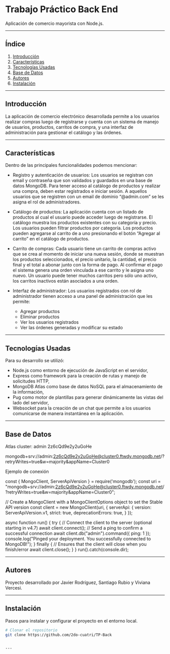 # **Trabajo Práctico Back End**
Aplicación de comercio mayorista con Node.js.

---

## **Índice**
1. [Introducción](#introducción)
2. [Características](#características)
3. [Tecnologías Usadas](#tecnologías-usadas)
4. [Base de Datos](#estructura-del-proyecto)
5. [Autores](#autores)
6. [Instalación](#instalación)


---

## **Introducción**
La aplicación de comercio electrónico desarrollada permite a los usuarios realizar compras luego de registrarse y cuenta con un sistema de manejo de usuarios, productos, carritos de compra, y una interfaz de administración para gestionar el catálogo y las órdenes.

---

## **Características**
Dentro de las principales funcionalidades podemos mencionar:

- Registro y autenticación de usuarios: Los usuarios se registran con email y contraseña que son validados y guardados en una base de datos MongoDB. Para tener acceso al catálogo de productos y realizar una compra, deben estar registrados e iniciar sesión. A aquellos usuarios que se registren con un email de dominio “@admin.com” se les asigna el rol de administradores.

- Catálogo de productos: La aplicación cuenta con un listado de productos al cual el usuario puede acceder luego de registrarse. El catálogo muestra los productos existentes con su categoría y precio. Los usuarios pueden filtrar productos por categoría. 
Los productos pueden agregarse al carrito de a uno presionando el botón “Agregar al carrito” en el catálogo de productos.

- Carrito de compras: Cada usuario tiene un carrito de compras activo que se crea al momento de iniciar una nueva sesión, donde se muestran los productos seleccionados, el precio unitario, la cantidad, el precio final y el total a abonar junto con la forma de pago. Al confirmar el pago el sistema genera una orden vinculada a ese carrito y le asigna uno nuevo. Un usuario puede tener muchos carritos pero sólo uno activo, los carritos inactivos están asociados a una orden.

- Interfaz de administrador: Los usuarios registrados con rol de administrador tienen acceso a una panel de administración que les permite:
    - Agregar productos
    - Eliminar productos
    - Ver los usuarios registrados
    - Ver las órdenes generadas y modificar su estado


---

## **Tecnologías Usadas**
Para su desarrollo se utilizó:
- Node.js como entorno de ejecución de JavaScript en el servidor, 
- Express como framework para la creación de rutas y manejo de solicitudes HTTP, 
- MongoDB Atlas como base de datos NoSQL para el almacenamiento de la información,  
- Pug como motor de plantillas para generar dinámicamente las vistas del lado del servidor,
- Websocket para la creación de un chat que permite a los usuarios comunicarse de manera instantánea en la aplicación.


---

## **Base de Datos**
Atlas cluster: admin 2z6cQd9e2y2uGoHe

mongodb+srv://admin:2z6cQd9e2y2uGoHe@cluster0.ftwdy.mongodb.net/?retryWrites=true&w=majority&appName=Cluster0

Ejemplo de conexión

const { MongoClient, ServerApiVersion } = require('mongodb'); const uri = "mongodb+srv://admin:2z6cQd9e2y2uGoHe@cluster0.ftwdy.mongodb.net/?retryWrites=true&w=majority&appName=Cluster0";

// Create a MongoClient with a MongoClientOptions object to set the Stable API version const client = new MongoClient(uri, { serverApi: { version: ServerApiVersion.v1, strict: true, deprecationErrors: true, } });

async function run() { try { // Connect the client to the server (optional starting in v4.7) await client.connect(); // Send a ping to confirm a successful connection await client.db("admin").command({ ping: 1 }); console.log("Pinged your deployment. You successfully connected to MongoDB!"); } finally { // Ensures that the client will close when you finish/error await client.close(); } } run().catch(console.dir);

---

## **Autores**
Proyecto desarrollado por Javier Rodríguez, Santiago Rubio y Viviana Vercesi.

---

## **Instalación**
Pasos para instalar y configurar el proyecto en el entorno local.

```bash
# Clonar el repositorio
git clone https://github.com/2do-cuatri/TP-Back


---